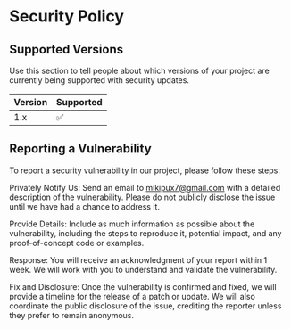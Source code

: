 # Security Policy

## Supported Versions

Use this section to tell people about which versions of your project are
currently being supported with security updates.

| Version | Supported          |
| ------- | ------------------ |
| 1.x   | :white_check_mark: |




## Reporting a Vulnerability

To report a security vulnerability in our project, please follow these steps:

Privately Notify Us: Send an email to mikipux7@gmail.com with a detailed description of the vulnerability. Please do not publicly disclose the issue until we have had a chance to address it.

Provide Details: Include as much information as possible about the vulnerability, including the steps to reproduce it, potential impact, and any proof-of-concept code or examples.

Response: You will receive an acknowledgment of your report within 1 week. We will work with you to understand and validate the vulnerability.

Fix and Disclosure: Once the vulnerability is confirmed and fixed, we will provide a timeline for the release of a patch or update. We will also coordinate the public disclosure of the issue, crediting the reporter unless they prefer to remain anonymous.
